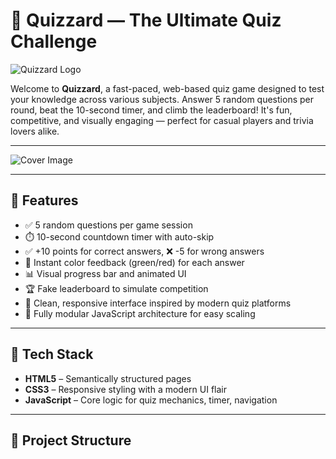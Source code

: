 # 🎯 Quizzard — The Ultimate Quiz Challenge

![Quizzard Logo](./assets/Quizzard.png)

Welcome to **Quizzard**, a fast-paced, web-based quiz game designed to test your knowledge across various subjects. Answer 5 random questions per round, beat the 10-second timer, and climb the leaderboard! It's fun, competitive, and visually engaging — perfect for casual players and trivia lovers alike.

---

![Cover Image](./assets/QuizzardC.png)

---

## 🧠 Features

- ✅ 5 random questions per game session  
- ⏱️ 10-second countdown timer with auto-skip  
- ✅ +10 points for correct answers, ❌ -5 for wrong answers  
- 🎯 Instant color feedback (green/red) for each answer  
- 📊 Visual progress bar and animated UI  
- 🏆 Fake leaderboard to simulate competition  
- 📱 Clean, responsive interface inspired by modern quiz platforms  
- 🔄 Fully modular JavaScript architecture for easy scaling

---

## 🧩 Tech Stack

- **HTML5** – Semantically structured pages  
- **CSS3** – Responsive styling with a modern UI flair  
- **JavaScript** – Core logic for quiz mechanics, timer, navigation

---

## 📁 Project Structure

